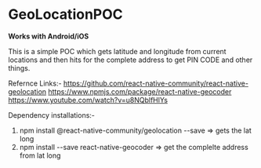 # GeoLocationPOC

**Works with Android/iOS**

This is a simple POC which gets latitude and longitude from current locations and then hits for the complete address to get PIN CODE and other things.

Refernce Links:-
https://github.com/react-native-community/react-native-geolocation
https://www.npmjs.com/package/react-native-geocoder
https://www.youtube.com/watch?v=u8NQblfHlYs


Dependency installations:-
1. npm install @react-native-community/geolocation --save   => gets the lat long
2. npm install --save react-native-geocoder          => get the complelte address from lat long        